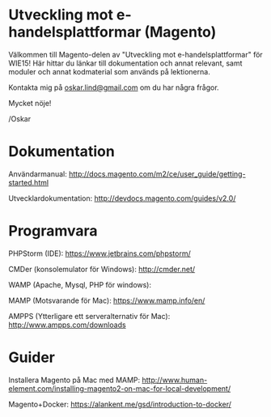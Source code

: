 # Utveckling mot e-handelsplattformar (Magento)
Välkommen till Magento-delen av "Utveckling mot e-handelsplattformar" för WIE15! Här hittar du länkar till dokumentation och annat relevant, samt moduler och annat kodmaterial som används på lektionerna.

Kontakta mig på oskar.lind@gmail.com om du har några frågor.

Mycket nöje!

/Oskar
# Dokumentation
Användarmanual: http://docs.magento.com/m2/ce/user_guide/getting-started.html

Utvecklardokumentation: http://devdocs.magento.com/guides/v2.0/

# Programvara
PHPStorm (IDE): https://www.jetbrains.com/phpstorm/

CMDer (konsolemulator för Windows): http://cmder.net/

WAMP (Apache, Mysql, PHP för windows): 

MAMP (Motsvarande för Mac): https://www.mamp.info/en/

AMPPS (Ytterligare ett serveralternativ för Mac): http://www.ampps.com/downloads

# Guider
Installera Magento på Mac med MAMP: http://www.human-element.com/installing-magento2-on-mac-for-local-development/

Magento+Docker: https://alankent.me/gsd/introduction-to-docker/
